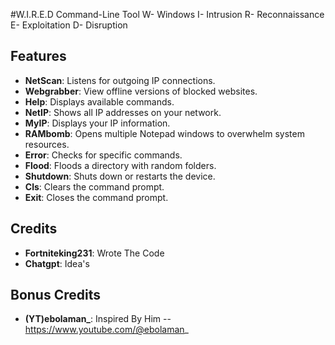 #W.I.R.E.D Command-Line Tool
W- Windows 
I- Intrusion
R- Reconnaissance
E- Exploitation
D- Disruption

## Features
- **NetScan**: Listens for outgoing IP connections.
- **Webgrabber**: View offline versions of blocked websites.
- **Help**: Displays available commands.
- **NetIP**: Shows all IP addresses on your network.
- **MyIP**: Displays your IP information.
- **RAMbomb**: Opens multiple Notepad windows to overwhelm system resources.
- **Error**: Checks for specific commands.
- **Flood**: Floods a directory with random folders.
- **Shutdown**: Shuts down or restarts the device.
- **Cls**: Clears the command prompt.
- **Exit**: Closes the command prompt.

## Credits
- **Fortniteking231**: Wrote The Code
- **Chatgpt**: Idea's

## Bonus Credits
- **(YT)ebolaman_**: Inspired By Him -- https://www.youtube.com/@ebolaman_
